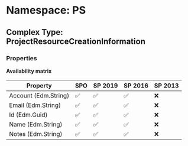 # Namespace: PS

## Complex Type: ProjectResourceCreationInformation

### Properties

**Availability matrix**

Property | SPO | SP 2019 | SP 2016 | SP 2013
----------|-----|---------|---------|--------
Account (Edm.String) | ✅ | ✅ | ✅ | ❌
Email (Edm.String) | ✅ | ✅ | ✅ | ❌
Id (Edm.Guid) | ✅ | ✅ | ✅ | ❌
Name (Edm.String) | ✅ | ✅ | ✅ | ❌
Notes (Edm.String) | ✅ | ✅ | ✅ | ❌
